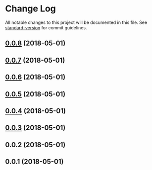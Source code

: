 # Change Log

All notable changes to this project will be documented in this file. See [standard-version](https://github.com/conventional-changelog/standard-version) for commit guidelines.

<a name="0.0.8"></a>
## [0.0.8](https://github.com/vincecoppola/babel-plugin-transform-modules-commonjs/compare/0.0.7...0.0.8) (2018-05-01)



<a name="0.0.7"></a>
## [0.0.7](https://github.com/vincecoppola/babel-plugin-transform-modules-commonjs/compare/0.0.6...0.0.7) (2018-05-01)



<a name="0.0.6"></a>
## [0.0.6](https://github.com/vincecoppola/babel-plugin-transform-modules-commonjs/compare/0.0.4...0.0.6) (2018-05-01)



<a name="0.0.5"></a>
## [0.0.5](https://github.com/vincecoppola/babel-plugin-transform-modules-commonjs/compare/0.0.4...0.0.5) (2018-05-01)



<a name="0.0.4"></a>
## [0.0.4](https://github.com/vincecoppola/babel-plugin-transform-modules-commonjs/compare/0.0.2...0.0.4) (2018-05-01)



<a name="0.0.3"></a>
## [0.0.3](https://github.com/vincecoppola/babel-plugin-transform-modules-commonjs/compare/0.0.2...0.0.3) (2018-05-01)



<a name="0.0.2"></a>
## 0.0.2 (2018-05-01)



<a name="0.0.1"></a>
## 0.0.1 (2018-05-01)
